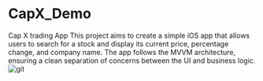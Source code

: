 # CapX_Demo
Cap X trading App
This project aims to create a simple iOS app that allows users to search for a stock and display 
its current price, percentage change, and company name. The app follows the MVVM architecture, 
ensuring a clean separation of concerns between the UI and business logic.
![git](https://github.com/user-attachments/assets/fee2c292-0006-4b2a-acd0-4bd29d7c3ca0)

